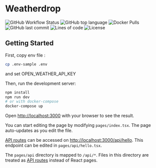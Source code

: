 # Weatherdrop

![GitHub Workflow Status](<https://img.shields.io/github/workflow/status/bsord/weatherdrop/Create%20Release(s)?label=Docker%20Build>)
![GitHub top language](https://img.shields.io/github/languages/top/bsord/weatherdrop.svg)
![Docker Pulls](https://img.shields.io/docker/pulls/bsord/weatherdrop.svg)
![GitHub last commit](https://img.shields.io/github/last-commit/bsord/weatherdrop.svg)
![Lines of code](https://img.shields.io/tokei/lines/github/bsord/weatherdrop)
![License](https://img.shields.io/github/license/bsord/weatherdrop.svg?style=flat)

## Getting Started

First, copy env file :

```bash
cp .env-sample .env
```

and set OPEN_WEATHER_API_KEY

Then, run the development server:

```bash
npm install
npm run dev
# or with docker-compose
docker-compose up
```

Open [http://localhost:3000](http://localhost:3000) with your browser to see the result.

You can start editing the page by modifying `pages/index.tsx`. The page auto-updates as you edit the file.

[API routes](https://nextjs.org/docs/api-routes/introduction) can be accessed on [http://localhost:3000/api/hello](http://localhost:3000/api/hello). This endpoint can be edited in `pages/api/hello.tsx`.

The `pages/api` directory is mapped to `/api/*`. Files in this directory are treated as [API routes](https://nextjs.org/docs/api-routes/introduction) instead of React pages.
